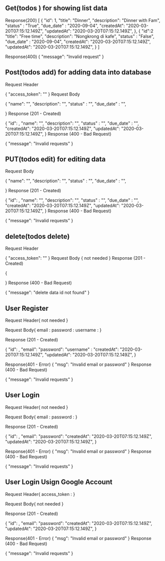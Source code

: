 ## Get(todos ) for showing list data 

Response(200)
[
  {
    "id": 1,
    "title": "Dinner",
    "description": "Dinner with Fam",
    "status" : "True",
    "due_date" : "2020-09-04",
    "createdAt": "2020-03-20T07:15:12.149Z",
    "updatedAt": "2020-03-20T07:15:12.149Z",
  },
  {
    "id":2
    "title": "Free time",
    "description": "Nongkrong di kafe",
    "status" : "False",
    "due_date" : "2020-09-04",
    "createdAt": "2020-03-20T07:15:12.149Z",
    "updatedAt": "2020-03-20T07:15:12.149Z",
  }
]

Response(400)
{
  "message": "Invalid request"
}

## Post(todos add) for adding data into database

Request Header

{
  "access_token": "<jwt token>"
}
Request Body

{
    "name": "<name to get insert into>",
    "description": "<description to get insert into>",
    "status" : "<status to get insert into>",
    "due_date" : "<status to get insetrt into>",

}
Response (201 - Created)

{
    "id": <given id by system>,
    "name": "<posted name>",
    "description": "<posted description>",
    "status" : "<posted status>",
    "due_date" : "<posted due_date>",
    "createdAt": "2020-03-20T07:15:12.149Z",
    "updatedAt": "2020-03-20T07:15:12.149Z",
}
Response (400 - Bad Request)

{
  "message": "Invalid requests"
}



## PUT(todos edit) for editing data

Request Body

{
    "name": "<name to get insert into>",
    "description": "<description to get insert into>",
    "status" : "<status to get insert into>",
    "due_date" : "<status to get insetrt into>",

}
Response (201 - Created)

{
    "id": <given id by system>,
    "name": "<posted name>",
    "description": "<posted description>",
    "status" : "<posted status>",
    "due_date" : "<posted due_date>",
    "createdAt": "2020-03-20T07:15:12.149Z",
    "updatedAt": "2020-03-20T07:15:12.149Z",
}
Response (400 - Bad Request)

{
  "message": "Invalid requests"
}

## delete(todos delete)

Request Header

{
  "access_token": "<jwt token>"
}
Request Body
{
    not needed
}
Response (201 - Created)

{
   
}
Response (400 - Bad Request)

{
  "message": "delete data id not found"
}




## User Register

Request Header{
  not needed
}

Request Body{
  email : <email to get insert into>
  password : <password>
  username : <username>
}

Response (201 - Created)

{
    "id": <given id by system>,
    "email": <posted email>
    "password": <poseted password>
    "username" : <posted username>
    "createdAt": "2020-03-20T07:15:12.149Z",
    "updatedAt": "2020-03-20T07:15:12.149Z",
}

Response(401 - Error)
{
  "msg": "Invalid email or password"
}
Response (400 - Bad Request)

{
  "message": "Invalid requests"
}


## User Login

Request Header{
  not needed
}

Request Body{
  email : <email to get insert into>
  password : <password>
}

Response (201 - Created)

{
    "id": <given id by system>,
    "email": <posted email>
    "password": <poseted password>
    "createdAt": "2020-03-20T07:15:12.149Z",
    "updatedAt": "2020-03-20T07:15:12.149Z",
}

Response(401 - Error)
{
  "msg": "Invalid email or password"
}
Response (400 - Bad Request)

{
  "message": "Invalid requests"
}

## User Login Usign Google Account

Request Header{
  access_token : <google access token>
}

Request Body{
  not needed
}

Response (201 - Created)

{
    "id": <given id by system>,
    "email": <posted email>
    "password": <posted password>
    "createdAt": "2020-03-20T07:15:12.149Z",
    "updatedAt": "2020-03-20T07:15:12.149Z",
}

Response(401 - Error)
{
  "msg": "Invalid email or password"
}
Response (400 - Bad Request)

{
  "message": "Invalid requests"
}



